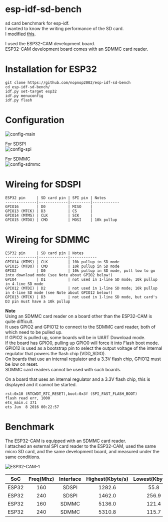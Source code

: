 # esp-idf-sd-bench
sd card benchmark for esp-idf.   
I wanted to know the writing performance of the SD card.   
I modified [this](https://github.com/kunsen-an/espidf_sd_card_write_test).   

I used the ESP32-CAM development board.   
ESP32-CAM development board comes with an SDMMC card reader.   

# Installation for ESP32
```
git clone https://github.com/nopnop2002/esp-idf-sd-bench
cd esp-idf-sd-bench/
idf.py set-target esp32
idf.py menuconfig
idf.py flash
```


# Configuration

![config-main](https://user-images.githubusercontent.com/6020549/127577532-f6522d74-224c-4b29-85ab-b7fd1ad58e7a.jpg)

For SDSPI   
![config-spi](https://user-images.githubusercontent.com/6020549/127577535-99519b3d-d662-4109-abe1-6b716265ec20.jpg)

For SDMMC   
![config-sdmmc](https://user-images.githubusercontent.com/6020549/127577538-60e06e7a-5909-490c-854d-7fe0b8d1482e.jpg)


# Wireing for SDSPI
```
ESP32 pin     | SD card pin | SPI pin | Notes
--------------|-------------|---------|------------
GPIO16        | D0          | MISO    |
GPIO13 (MTCK) | D3          | CS      | 
GPIO14 (MTMS) | CLK         | SCK     | 
GPIO15 (MTDO) | CMD         | MOSI    | 10k pullup 
```

# Wireing for SDMMC
```
ESP32 pin     | SD card pin | Notes
--------------|-------------|------------
GPIO14 (MTMS) | CLK         | 10k pullup in SD mode
GPIO15 (MTDO) | CMD         | 10k pullup in SD mode
GPIO2         | D0          | 10k pullup in SD mode, pull low to go into download mode (see Note about GPIO2 below!)
GPIO4         | D1          | not used in 1-line SD mode; 10k pullup in 4-line SD mode
GPIO12 (MTDI) | D2          | not used in 1-line SD mode; 10k pullup in 4-line SD mode (see Note about GPIO12 below!)
GPIO13 (MTCK) | D3          | not used in 1-line SD mode, but card's D3 pin must have a 10k pullup
```

__Note__   
Using an SDMMC card reader on a board other than the ESP32-CAM is quite difficult.   
It uses GPIO2 and GPIO12 to connect to the SDMMC card reader, both of which need to be pulled up.   
If GPIO2 is pulled up, some boards will be in UART Download mode.   
If the board has GPIO0, pulling up GPIO0 will force it into Flash boot mode.   
GPIO12 is used as a bootstrap pin to select the output voltage of the internal regulator that powers the flash chip (VDD_SDIO).   
On boards that use an internal regulator and a 3.3V flash chip, GPIO12 must be low on reset.   
SDMMC card readers cannot be used with such boards.   


On a board that uses an internal regulator and a 3.3V flash chip, this is displayed and it cannot be started.
```
rst:0x10 (RTCWDT_RTC_RESET),boot:0x3f (SPI_FAST_FLASH_BOOT)
flash read err, 1000
ets_main.c 371
ets Jun  8 2016 00:22:57

```

# Benchmark
The ESP32-CAM is equipped with an SDMMC card reader.   
I attached an external SPI card reader to the ESP32-CAM, used the same micro SD card, and the same development board, and measured under the same conditions.   

![ESP32-CAM-1](https://user-images.githubusercontent.com/6020549/127579321-129422ee-8210-46a8-831a-71a2b28de89a.JPG)

|SoC|Freq(Mhz)|Interface|Highest(Kbyte/s)|Lowest(Kbyte/s)|
|:-:|:-:|:-:|:-:|:-:|
|ESP32|160|SDSPI|1282.6|55.8|
|ESP32|240|SDSPI|1462.0|256.9|
|ESP32|160|SDMMC|5136.0|121.4|
|ESP32|240|SDMMC|5310.8|115.7|
